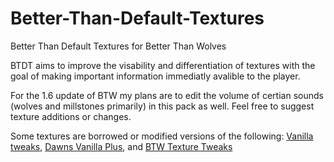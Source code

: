 # Better-Than-Default-Textures
Better Than Default Textures for Better Than Wolves

BTDT aims to improve the visability and differentiation of textures with the goal of making important information immediatly avalible to the player.

For the 1.6 update of BTW my plans are to edit the volume of certian sounds (wolves and millstones primarily) in this pack as well.
Feel free to suggest texture additions or changes.

Some textures are borrowed or modified versions of the following: [Vanilla tweaks](https://vanillatweaks.net/), [Dawns Vanilla Plus](https://forum.btwce.com/viewtopic.php?t=9957), and [BTW Texture Tweaks](https://forum.btwce.com/viewtopic.php?t=10266)
